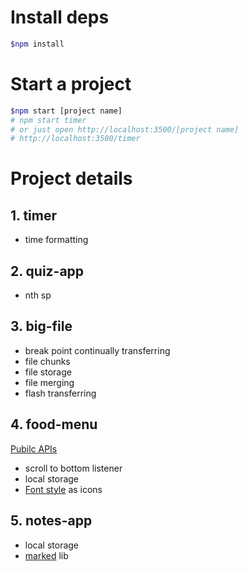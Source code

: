 # Install deps

```bash
$npm install
```

# Start a project

```bash
$npm start [project name]
# npm start timer
# or just open http://localhost:3500/[project name]
# http://localhost:3500/timer
```

# Project details

## 1. timer

- time formatting

## 2. quiz-app

- nth sp

## 3. big-file

- break point continually transferring
- file chunks
- file storage
- file merging
- flash transferring

## 4. food-menu

[Pubilc APIs](https://www.themealdb.com/api.php)

- scroll to bottom listener
- local storage
- [Font style](https://pro.fontawesome.com) as icons

## 5. notes-app

- local storage
- [marked](https://github.com/markedjs/marked) lib
